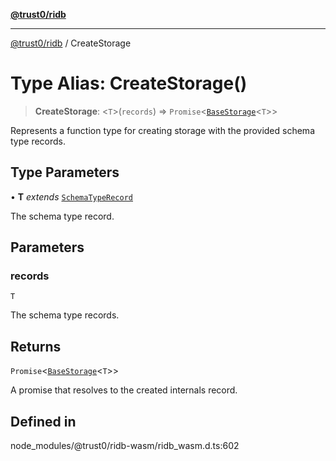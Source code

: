 [**@trust0/ridb**](../README.md)

***

[@trust0/ridb](../README.md) / CreateStorage

# Type Alias: CreateStorage()

> **CreateStorage**: \<`T`\>(`records`) => `Promise`\<[`BaseStorage`](../classes/BaseStorage.md)\<`T`\>\>

Represents a function type for creating storage with the provided schema type records.

## Type Parameters

• **T** *extends* [`SchemaTypeRecord`](SchemaTypeRecord.md)

The schema type record.

## Parameters

### records

`T`

The schema type records.

## Returns

`Promise`\<[`BaseStorage`](../classes/BaseStorage.md)\<`T`\>\>

A promise that resolves to the created internals record.

## Defined in

node\_modules/@trust0/ridb-wasm/ridb\_wasm.d.ts:602
